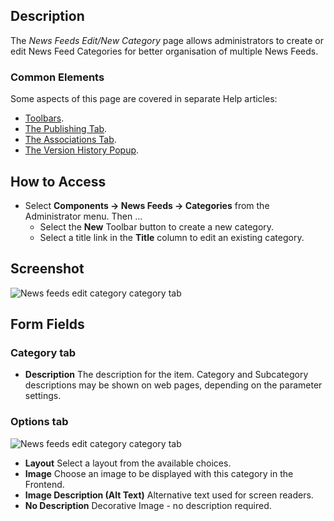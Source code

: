 <!-- Filename: Help4.x:News_Feeds:_Edit_Category / Display title: News Feeds: Edit Category -->

## Description

The *News Feeds Edit/New Category* page allows administrators to create
or edit News Feed Categories for better organisation of multiple News Feeds.

### Common Elements

Some aspects of this page are covered in separate Help articles:

* [Toolbars](jdocmanual?article=help/common-elements/toolbars).
* [The Publishing Tab](jdocmanual?article=help/common-elements/edit-publishing).
* [The Associations Tab](jdocmanual?article=help/common-elements/edit-associations).
* [The Version History Popup](jdocmanual?article=help/common-elements/edit-version-history).

## How to Access

- Select **Components → News Feeds → Categories** from the
  Administrator menu. Then ...
  - Select the **New** Toolbar button to create a new category.
  - Select a title link in the **Title** column to edit an existing category.

## Screenshot

![News feeds edit category category tab](../../../en/images/news-feeds/news-feeds-edit-category-category-tab.png)

## Form Fields

### Category tab

- **Description** The description for the item. Category and Subcategory
  descriptions may be shown on web pages, depending on the parameter settings.

### Options tab

![News feeds edit category category tab](../../../en/images/news-feeds/news-feeds-edit-category-options-tab.png)

- **Layout** Select a layout from the available choices.
- **Image** Choose an image to be displayed with this category in the Frontend.
- **Image Description (Alt Text)** Alternative text used for screen readers.
- **No Description** Decorative Image - no description required.
